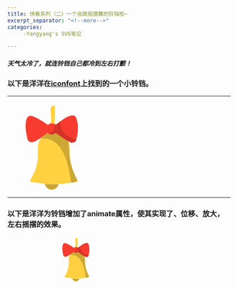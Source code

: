 ```yaml
---
title: 快看系列（二）一个会跳摇摆舞的铃铛啦~
excerpt_separator: "<!--more-->"
categories:
     -Yangyang's SVG笔记

---
```


##### 天气太冷了，就连铃铛自己都冷到左右打颤！
<!--more-->

### 以下是洋洋在[iconfont](https://www.iconfont.cn/)上找到的一个小铃铛。

***

<div>
	<svg t="1610622417194" class="icon" viewBox="0 0 1024 1024" version="1.1" xmlns="http://www.w3.org/2000/svg" p-id="4160" width="200" height="200"><path d="M556.8 63.888A44.912 44.912 0 0 0 512.016 16h-0.032A44.928 44.928 0 0 0 467.2 63.888l5.344 80.24C476.352 201.296 464 256 464 256h96s-12.352-54.8-8.528-112.032l5.328-80.08zM720 527.968A207.968 207.968 0 0 0 512.032 320H512a208 208 0 0 0-208 208v80c0 67.824-20.384 128.4-32 159.536C254.704 813.92 208 912 208 912c222.64 41.216 382.624 41.296 608 0 0 0-48.112-95.504-64-144.464-10.224-31.472-32-92.048-32-159.536v-80.032z" fill="#FFFFFF" p-id="4161"></path><path d="M590.528 943.312A80.064 80.064 0 0 1 512 1008a80.064 80.064 0 0 1-78.704-65.616" fill="#CCA733" p-id="4162"></path><path d="M556.8 63.888A44.912 44.912 0 0 0 512.016 16h-0.032A44.928 44.928 0 0 0 467.2 63.888l5.344 80.24C476.352 201.296 464 256 464 256h96s-12.352-54.8-8.528-112.032l5.328-80.08z" fill="#FFFFFF" p-id="4163"></path><path d="M544.016 272s12.416-240 0-240h-0.032A44.928 44.928 0 0 0 499.2 79.888l5.344 80.24C508.352 217.296 496 272 496 272h48.016z" fill="#FFD140" p-id="4164"></path><path d="M720 527.968A207.968 207.968 0 0 0 512.032 320H512a208 208 0 0 0-208 208v80c0 67.824-20.384 128.4-32 159.536C254.704 813.92 208 912 208 912c222.64 41.216 382.624 41.296 608 0 0 0-48.112-95.504-64-144.464-10.224-31.472-32-92.048-32-159.536v-80.032z" fill="#FFFFFF" p-id="4165"></path><path d="M720 519.968A183.92 183.92 0 0 0 536.032 336H536c-48.8 0-95.6 19.392-130.112 53.888A184.064 184.064 0 0 0 352 520V624c0 67.824-20.384 128.4-32 159.536C302.704 829.92 256 912 256 912c222.64 41.216 334.624 41.296 560 0 0 0-48.112-79.504-64-128.464-10.224-31.472-32-92.048-32-159.536v-104.032z" fill="#FFD140" p-id="4166"></path><path d="M384 416l80-64h96l144 96 9.824 117.84c7.712 130.384 41.312 228.832 94.4 331.28-7.984 17.664-34.848 26.688-72.224 30.88-19.104-146.464-67.232-537.296-352-512z" fill="#CCA733" p-id="4167"></path><path d="M464 256c-68.896-48.192-119.984-80.064-181.328-100.24a47.712 47.712 0 0 0-60.224 31.424c-22.816 74.72-9.232 148.176 8.608 233.792a48 48 0 0 0 59.76 36.72C353.072 439.744 394.272 399.12 464 352m95.504-96c70.96-49.632 112.464-91.376 181.872-106.464a46.816 46.816 0 0 1 54.96 30.48c26.496 79.184 25.712 161.552-0.032 246.688a47.648 47.648 0 0 1-56.784 32.224c-66.24-16.336-107.84-58.16-180.016-106.928" fill="#F73B2F" p-id="4168"></path><path d="M608 224l-48 32c17.712 24.304 20.08 55.28 0 96l176 112c30.592 2.224 50.656-10.224 64-32-105.744-30.384-188.56-82.16-192-208z" fill="#D23228" p-id="4169"></path><path d="M512 304m-64 0a64 64 0 1 0 128 0 64 64 0 1 0-128 0Z" fill="#F73B2F" p-id="4170"></path><path d="M473.456 355.072c78.08-13.952 74.864-67.696 71.632-105.856C543.28 227.648 576 280.784 576 304c0 35.328-28.672 64-64 64-14.464 0-51.792-10.56-38.544-12.928z" fill="#D23228" p-id="4171"></path>
	</svg>
		</div>

***
### 以下是洋洋为铃铛增加了animate属性，使其实现了、位移、放大，左右摇摆的效果。

<div>
	<svg t="1610622417194" class="icon" viewBox="0 0 1024 1024" version="1.1" xmlns="http://www.w3.org/2000/svg" p-id="4160" width="200" height="200"><path d="M556.8 63.888A44.912 44.912 0 0 0 512.016 16h-0.032A44.928 44.928 0 0 0 467.2 63.888l5.344 80.24C476.352 201.296 464 256 464 256h96s-12.352-54.8-8.528-112.032l5.328-80.08zM720 527.968A207.968 207.968 0 0 0 512.032 320H512a208 208 0 0 0-208 208v80c0 67.824-20.384 128.4-32 159.536C254.704 813.92 208 912 208 912c222.64 41.216 382.624 41.296 608 0 0 0-48.112-95.504-64-144.464-10.224-31.472-32-92.048-32-159.536v-80.032z" fill="#FFFFFF" p-id="4161"></path><path d="M590.528 943.312A80.064 80.064 0 0 1 512 1008a80.064 80.064 0 0 1-78.704-65.616" fill="#CCA733" p-id="4162"></path><path d="M556.8 63.888A44.912 44.912 0 0 0 512.016 16h-0.032A44.928 44.928 0 0 0 467.2 63.888l5.344 80.24C476.352 201.296 464 256 464 256h96s-12.352-54.8-8.528-112.032l5.328-80.08z" fill="#FFFFFF" p-id="4163"></path><path d="M544.016 272s12.416-240 0-240h-0.032A44.928 44.928 0 0 0 499.2 79.888l5.344 80.24C508.352 217.296 496 272 496 272h48.016z" fill="#FFD140" p-id="4164"></path><path d="M720 527.968A207.968 207.968 0 0 0 512.032 320H512a208 208 0 0 0-208 208v80c0 67.824-20.384 128.4-32 159.536C254.704 813.92 208 912 208 912c222.64 41.216 382.624 41.296 608 0 0 0-48.112-95.504-64-144.464-10.224-31.472-32-92.048-32-159.536v-80.032z" fill="#FFFFFF" p-id="4165"></path><path d="M720 519.968A183.92 183.92 0 0 0 536.032 336H536c-48.8 0-95.6 19.392-130.112 53.888A184.064 184.064 0 0 0 352 520V624c0 67.824-20.384 128.4-32 159.536C302.704 829.92 256 912 256 912c222.64 41.216 334.624 41.296 560 0 0 0-48.112-79.504-64-128.464-10.224-31.472-32-92.048-32-159.536v-104.032z" fill="#FFD140" p-id="4166"></path><path d="M384 416l80-64h96l144 96 9.824 117.84c7.712 130.384 41.312 228.832 94.4 331.28-7.984 17.664-34.848 26.688-72.224 30.88-19.104-146.464-67.232-537.296-352-512z" fill="#CCA733" p-id="4167"></path><path d="M464 256c-68.896-48.192-119.984-80.064-181.328-100.24a47.712 47.712 0 0 0-60.224 31.424c-22.816 74.72-9.232 148.176 8.608 233.792a48 48 0 0 0 59.76 36.72C353.072 439.744 394.272 399.12 464 352m95.504-96c70.96-49.632 112.464-91.376 181.872-106.464a46.816 46.816 0 0 1 54.96 30.48c26.496 79.184 25.712 161.552-0.032 246.688a47.648 47.648 0 0 1-56.784 32.224c-66.24-16.336-107.84-58.16-180.016-106.928" fill="#F73B2F" p-id="4168"></path><path d="M608 224l-48 32c17.712 24.304 20.08 55.28 0 96l176 112c30.592 2.224 50.656-10.224 64-32-105.744-30.384-188.56-82.16-192-208z" fill="#D23228" p-id="4169"></path><path d="M512 304m-64 0a64 64 0 1 0 128 0 64 64 0 1 0-128 0Z" fill="#F73B2F" p-id="4170"></path><path d="M473.456 355.072c78.08-13.952 74.864-67.696 71.632-105.856C543.28 227.648 576 280.784 576 304c0 35.328-28.672 64-64 64-14.464 0-51.792-10.56-38.544-12.928z" fill="#D23228" p-id="4171"></path>
	<animate attributeName="x" attributeType="XML" begin="0s" dur="6s" fill="green" from="300" to="0" /> 
    <animate attributeName="y" attributeType="XML" begin="0s" dur="6s" fill="#8080c0" from="100" to="0" /> 
    <animate attributeName="width" attributeType="XML" begin="0s" dur="6s" fill="blue" from="300" to="800" /> 
    <animate attributeName="height" attributeType="XML" begin="0s" dur="6s" fill="red" from="100" to="300" /> 
    <animatecolor attributeName="fill" attributeType="CSS" from="lime" to="red" begin="2s" dur="4s" fill="freeze" />
			<animatetransform
					  attributeName="transform"
					  attributeType="XML"
					  type="rotate"
					  from="30"
					  to="-30"
					  begin="4s"
					  dur="0.3s"
					  repeatCount="indefinite">
		</animatetransform>
	</svg>
			</div>